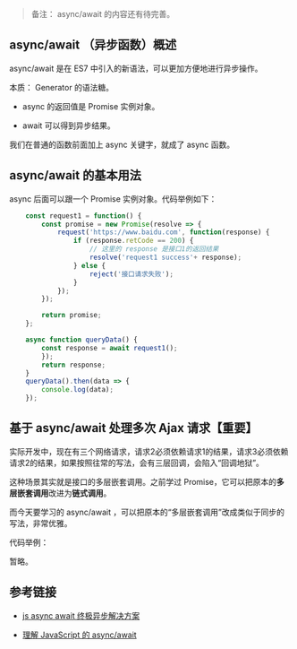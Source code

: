 
> 备注： async/await 的内容还有待完善。

## async/await （异步函数）概述

async/await 是在 ES7 中引入的新语法，可以更加方便地进行异步操作。

本质： Generator 的语法糖。

- async 的返回值是 Promise 实例对象。

- await 可以得到异步结果。

我们在普通的函数前面加上 async 关键字，就成了 async 函数。

## async/await 的基本用法

async 后面可以跟一个 Promise 实例对象。代码举例如下：

```javascript
    const request1 = function() {
        const promise = new Promise(resolve => {
            request('https://www.baidu.com', function(response) {
                if (response.retCode == 200) {
                    // 这里的 response 是接口1的返回结果
                    resolve('request1 success'+ response);
                } else {
                    reject('接口请求失败');
                }
            });
        });

        return promise;
    };

    async function queryData() {
        const response = await request1();
        });
        return response;
    }
    queryData().then(data => {
        console.log(data);
    });

```


## 基于 async/await 处理多次 Ajax 请求【重要】

实际开发中，现在有三个网络请求，请求2必须依赖请求1的结果，请求3必须依赖请求2的结果，如果按照往常的写法，会有三层回调，会陷入“回调地狱”。

这种场景其实就是接口的多层嵌套调用。之前学过 Promise，它可以把原本的**多层嵌套调用**改进为**链式调用**。

而今天要学习的 async/await ，可以把原本的“多层嵌套调用”改成类似于同步的写法，非常优雅。

代码举例：

暂略。


## 参考链接

- [js async await 终极异步解决方案](https://www.cnblogs.com/CandyManPing/p/9384104.html)

- [理解 JavaScript 的 async/await](https://segmentfault.com/a/1190000007535316)

